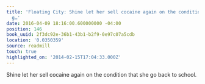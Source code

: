```yaml
---
title: 'Floating City: Shine let her sell cocaine again on the condition that she
  g…'
date: 2016-04-09 18:16:00.600000000 -04:00
position: 146
book_uuid: 2f3dc92e-36b1-43b1-b2f9-0e97c07a5cdb
location: '0.0350359'
source: readmill
touch: true
highlighted_on: '2014-02-15T17:04:33.000Z'
---
```


Shine let her sell cocaine again on the condition that she go back to school.